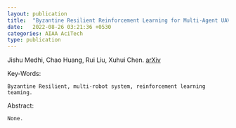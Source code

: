 ```yaml
---
layout: publication
title:  "Byzantine Resilient Reinforcement Learning for Multi-Agent UAV Systems"
date:   2022-08-26 03:21:36 +0530
categories: AIAA AciTech
type: publication
---
```

Jishu Medhi, Chao Huang, Rui Liu, Xuhui Chen. [arXiv][arXiv]

Key-Words:

    Byzantine Resilient, multi-robot system, reinforcement learning teaming.

Abstract:

    None.

[arXiv]: https:
